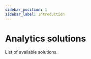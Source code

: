 ```yaml
---
sidebar_position: 1
sidebar_label: Introduction
---
```


# Analytics solutions

List of available solutions. 